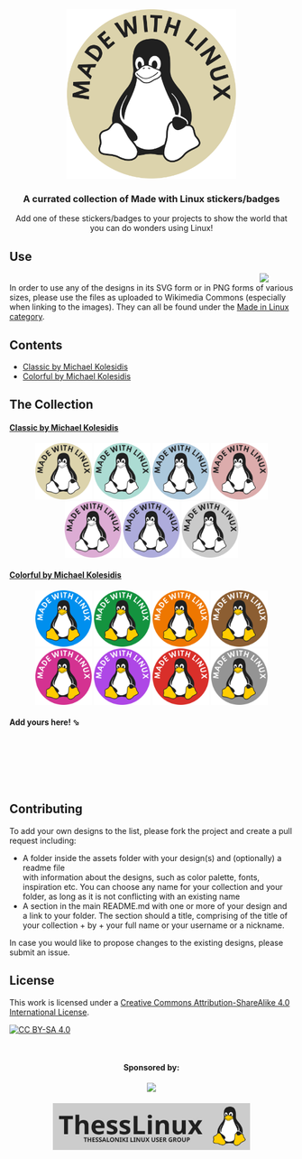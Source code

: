 <div align="center">
    <img src="./assets/classic/Made_with_Linux.svg" width="300px">
</div>

<h3 align="center">A currated collection of Made with Linux stickers/badges</h3>

<p align="center">Add one of  these stickers/badges to your projects to show the world that you can do wonders using Linux!</p>



## Use
<a href="https://commons.wikimedia.org/wiki/Category:Made_with_Linux"><img align="right" src="https://upload.wikimedia.org/wikipedia/commons/4/4a/Commons-logo.svg" width="60px" /></a><br>
In order to use any of the designs in its SVG form or in PNG forms of various sizes, please use the files as uploaded to Wikimedia Commons (especially when linking to the images). They can all be found under the [Made in Linux category](https://commons.wikimedia.org/wiki/Category:Made_with_Linux).



## Contents
- [Classic by Michael Kolesidis](https://github.com/michaelkolesidis/made-with-linux#classic-by-michael-kolesidis)
- [Colorful by Michael Kolesidis](https://github.com/michaelkolesidis/made-with-linux#colorful-by-michael-kolesidis)



## The Collection

#### [Classic by Michael Kolesidis](https://github.com/michaelkolesidis/made-with-linux/tree/main/assets/classic)
<div align="center">
    <img src="./assets/classic/Made_with_Linux.svg" width="100px">
    <img src="./assets/classic/Made_with_Linux_aqua_island.svg" width="100px">
    <img src="./assets/classic/Made_with_Linux_casper.svg" width="100px">
    <img src="./assets/classic/Made_with_Linux_eunry.svg" width="100px"><br>
    <img src="./assets/classic/Made_with_Linux_lilac.svg" width="100px">
    <img src="./assets/classic/Made_with_Linux_wistful.svg" width="100px">
    <img src="./assets/classic/Made_with_Linux_silver_sand.svg" width="100px">
</div>

#### [Colorful by Michael Kolesidis](https://github.com/michaelkolesidis/made-with-linux/tree/main/assets/colorful)
<div align="center">
    <img src="./assets/colorful/Made_with_Linux_blue.svg" width="100px">
    <img src="./assets/colorful/Made_with_Linux_green.svg" width="100px">
    <img src="./assets/colorful/Made_with_Linux_orange.svg" width="100px">
    <img src="./assets/colorful/Made_with_Linux_brown.svg" width="100px"><br>
    <img src="./assets/colorful/Made_with_Linux_fuchsia.svg" width="100px">
    <img src="./assets/colorful/Made_with_Linux_purple.svg" width="100px">
    <img src="./assets/colorful/Made_with_Linux_red.svg" width="100px">
    <img src="./assets/colorful/Made_with_Linux_gray.svg" width="100px">
</div>

#### Add yours here! ⬂
<br>
<br>
<br>
<br>
<br>



## Contributing

To add your own designs to the list, please fork the project and create a pull request including:
- A folder inside the assets folder with your design(s) and (optionally) a readme file<br>
with information about the designs, such as color palette, fonts, inspiration etc. You can choose
any name for your collection and your folder, as long as it is not conflicting with an existing name
- A section in the main README.md with one or more of your design and a link to your folder. The section
should a title, comprising of the title of your collection + by + your full name or your username or a
nickname.

In case you would like to propose changes to the existing designs, please submit an issue.



## License

This work is licensed under a
[Creative Commons Attribution-ShareAlike 4.0 International License][cc-by-sa].

[![CC BY-SA 4.0][cc-by-sa-image]][cc-by-sa]

[cc-by-sa]: http://creativecommons.org/licenses/by-sa/4.0/
[cc-by-sa-image]: https://licensebuttons.net/l/by-sa/4.0/88x31.png

<br>

<div align="center">
  <h4>Sponsored by:</h4>
  <a href="https://fsfe.org/index.en.html" target="_blank"><img src="https://upload.wikimedia.org/wikipedia/en/f/fc/Free_Software_Foundation_Europe%2C_logo.svg" width="200px" ></a><br><br>
  <a href="https://thesslinux.github.io/" target="_blank"><img src="https://github.com/thesslinux/thesslinux.github.io/blob/main/assets/thesslinux.svg" width="350px" ></a> 
    
</div>
